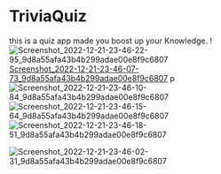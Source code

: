 # TriviaQuiz
this is a quiz app made you boost up your Knowledge. !![Screenshot_2022-12-21-23-46-22-95_9d8a55afa43b4b299adae00e8f9c6807](https://user-images.githubusercontent.com/56119343/208976480-94170965-c472-4421-acbe-72ba2b979b87.jpg)
[Screenshot_2022-12-21-23-46-07-73_9d8a55afa43b4b299adae00e8f9c6807](https://user-images.githubusercontent.com/56119343/208976464-18095f44-e5d9-43ee-af10-4fd4098c97e3.jpg)
p ![Screenshot_2022-12-21-23-46-10-84_9d8a55afa43b4b299adae00e8f9c6807](https://user-images.githubusercontent.com/56119343/208976469-7bf7bbfd-58a0-4e0b-9a80-422a18f63d51.jpg)
![Screenshot_2022-12-21-23-46-15-64_9d8a55afa43b4b299adae00e8f9c6807](https://user-images.githubusercontent.com/56119343/208976471-2181ef37-fb09-4409-8806-bba4e979cdf5.jpg)
![Screenshot_2022-12-21-23-46-18-51_9d8a55afa43b4b299adae00e8f9c6807](https://user-images.githubusercontent.com/56119343/208976476-98b47c9b-7ea9-47f8-ae16-36473651ca51.jpg)

![Screenshot_2022-12-21-23-46-02-31_9d8a55afa43b4b299adae00e8f9c6807](https://user-images.githubusercontent.com/56119343/208976450-82b33fee-7ec8-49e0-a10b-dc3da7bfe3e6.jpg)
